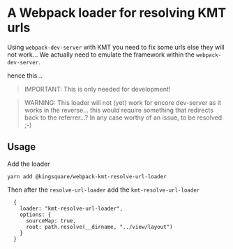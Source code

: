 # A Webpack loader for resolving KMT urls

Using `webpack-dev-server` with KMT you need to fix some urls else they will not work... We actually need to emulate the framework within the `webpack-dev-server`.

hence this... 

> IMPORTANT: This is only needed for development!

> WARNING: This loader will not (yet) work for encore dev-server as 
> it works in the reverse... this would require something
> that redirects back to the referrer...? In any case worthy of an issue, to be resolved ;-)

## Usage

Add the loader

    yarn add @kingsquare/webpack-kmt-resolve-url-loader

Then after the `resolve-url-loader` add the `kmt-resolve-url-loader`

      {
        loader: "kmt-resolve-url-loader",
        options: {
          sourceMap: true,
          root: path.resolve(__dirname, "../view/layout")
        }
      }
